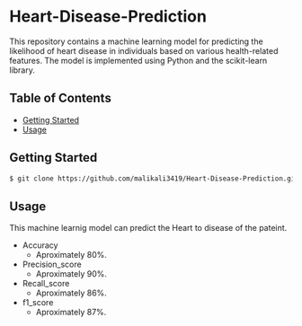 # Heart-Disease-Prediction

This repository contains a machine learning model for predicting the likelihood of heart disease in individuals based on various health-related features. The model is implemented using Python and the scikit-learn library.

## Table of Contents

- [Getting Started](#getting-started)
- [Usage](#usage)

## Getting Started

```bash
$ git clone https://github.com/malikali3419/Heart-Disease-Prediction.git
```

## Usage

This machine learnig model can predict the Heart to disease of the pateint.

- Accuracy
  - Aproximately 80%.
- Precision_score
  - Aproximately 90%.
- Recall_score
  - Aproximately 86%.
- f1_score
  - Aproximately 87%.
